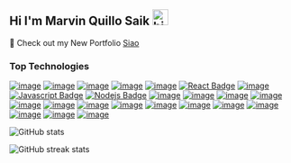 ## Hi I'm Marvin Quillo Saik <img src="https://user-images.githubusercontent.com/1303154/88677602-1635ba80-d120-11ea-84d8-d263ba5fc3c0.gif" width="28px" height="28px" alt="hi">

🚀 Check out my New Portfolio [Siao](https://alqasimxiao.vercel.app/) 

### Top Technologies

[![image](https://img.shields.io/badge/-HTML5-E34F26?style=for-the-badge&labelColor=black&logo=html5&logoColor=E34F26e)](#) [![image](https://img.shields.io/badge/-CSS3-1572B6?style=for-the-badge&labelColor=black&logo=css3&logoColor=1572B6)](#) [![image](https://img.shields.io/badge/-Sass-CC6699?style=for-the-badge&labelColor=black&logo=sass&logoColor=CC6699)](#) [![image](https://img.shields.io/badge/-Tailwind%20CSS-38B2AC?style=for-the-badge&labelColor=black&logo=tailwind-css&logoColor=38B2AC)](#) [![image](https://img.shields.io/badge/-Bootstrap-563D7C?style=for-the-badge&labelColor=black&logo=bootstrap&logoColor=563D7C)](#) [![React Badge](https://img.shields.io/badge/-React-61DBFB?style=for-the-badge&labelColor=black&logo=react&logoColor=61DBFB)](#) [![image](https://img.shields.io/badge/-React_Native-61DBFB?style=for-the-badge&labelColor=black&logo=react&logoColor=61DBFB)](#) [![Javascript Badge](https://img.shields.io/badge/-Javascript-F0DB4F?style=for-the-badge&labelColor=black&logo=javascript&logoColor=F0DB4F)](#)  [![Nodejs Badge](https://img.shields.io/badge/-Nodejs-3C873A?style=for-the-badge&labelColor=black&logo=node.js&logoColor=3C873A)](#) [![image](https://img.shields.io/badge/-Express.js-000000?style=for-the-badge&labelColor=black&logo=express&logoColor=white)](#) [![image](https://img.shields.io/badge/-Python-3776AB?style=for-the-badge&labelColor=black&logo=python&logoColor=3776AB)](#) [![image](https://img.shields.io/badge/-C++-00599C?style=for-the-badge&labelColor=black&logo=c%2B%2B&logoColor=00599C)](#) [![image](https://img.shields.io/badge/-Firebase-FFCA28?style=for-the-badge&labelColor=black&logo=firebase&logoColor=FFCA28)](#) [![image](https://img.shields.io/badge/-Git-F05032?style=for-the-badge&labelColor=black&logo=git&logoColor=F05032)](#) [![image](https://img.shields.io/badge/-GitHub-181717?style=for-the-badge&labelColor=black&logo=github&logoColor=181717)](#) [![image](https://img.shields.io/badge/-C%23-239120?style=for-the-badge&labelColor=black&logo=c-sharp&logoColor=239120)](#) [![image](https://img.shields.io/badge/-PHP-777BB4?style=for-the-badge&labelColor=black&logo=php&logoColor=777BB4)](#) [![image](https://img.shields.io/badge/-MySQL-4479A1?style=for-the-badge&labelColor=black&logo=mysql&logoColor=4479A1)](#) [![image](https://img.shields.io/badge/-jQuery-0769AD?style=for-the-badge&labelColor=black&logo=jquery&logoColor=0769AD)](#) [![image](https://img.shields.io/badge/-SQLite-003B57?style=for-the-badge&labelColor=black&logo=sqlite&logoColor=003B57)](#) [![image](https://img.shields.io/badge/-Material--UI-0081CB?style=for-the-badge&labelColor=black&logo=material-ui&logoColor=0081CB)](#) [![image](https://img.shields.io/badge/-JSON-000000?style=for-the-badge&labelColor=black&logo=json&logoColor=000000)](#) [![image](https://img.shields.io/badge/-NLP-8a2be2?style=for-the-badge)](#) [![image](https://img.shields.io/badge/-LLM-8a2be2?style=for-the-badge)](#)


![GitHub stats](https://github-readme-stats.vercel.app/api?username=19Vin70&show_icons=true)  

![GitHub streak stats](https://streak-stats.demolab.com/?user=19Vin70)  
